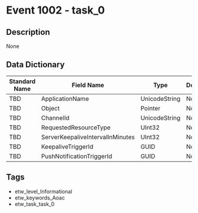 # Event 1002 - task_0

## Description
None

## Data Dictionary
|Standard Name|Field Name|Type|Description|Sample Value|
|---|---|---|---|---|
|TBD|ApplicationName|UnicodeString|None|`None`|
|TBD|Object|Pointer|None|`None`|
|TBD|ChannelId|UnicodeString|None|`None`|
|TBD|RequestedResourceType|UInt32|None|`None`|
|TBD|ServerKeepaliveIntervalInMinutes|UInt32|None|`None`|
|TBD|KeepaliveTriggerId|GUID|None|`None`|
|TBD|PushNotificationTriggerId|GUID|None|`None`|

## Tags
* etw_level_Informational
* etw_keywords_Aoac
* etw_task_task_0